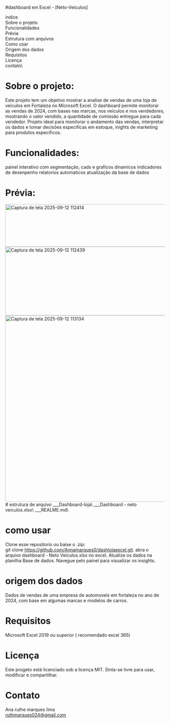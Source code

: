 #dashboard em Excel - [Neto-Veiculos]

indice\
Sobre o projeto\
Funcionalidades\
Prévia\
Estrutura com arquivos\
Como usar\
Origem dos dados\
Requisitos\
Licença\
contato\
##
# Sobre o projeto:
Este projeto tem um objetivo mostrar a analise de vendas de uma loja de veiculos em Fortaleza no Microsoft Excel. O dashboard permite monitorar as vendas de 2024, com bases nas marcas, nos veiculos e nos vendedores, mostrando o valor vendido, a quantidade de comissão entregue para cada vendedor.
Projeto ideal para monitorar o andamento das vendas, interpretar os dados e tomar decisões especificas em estoque, inights de marketing para produtos especificos.
##
# Funcionalidades:
painel interativo com segmentação, cads e graficos dinamicos 
indicadores de desenpenho
relatorios automaticos
atualização da base de dados
##
# Prévia:
<img width="637" height="134" alt="Captura de tela 2025-09-12 112414" src="https://github.com/user-attachments/assets/8b3e15be-a75e-4789-a55d-42af1607c0ed" />
<img width="645" height="217" alt="Captura de tela 2025-09-12 112439" src="https://github.com/user-attachments/assets/bb25f923-6445-4196-99e6-e4a037a55846" />
<img width="940" height="588" alt="Captura de tela 2025-09-12 113134" src="https://github.com/user-attachments/assets/5842ed7a-20a4-4c92-b04c-2f753ff0f466" />
# estrutura de arquivo
___Dashboard-loja\
___Dashboard - neto veiculos.xlsx\
___REALME.md\

# como usar
Clone esse repositorio ou baixe o .zip:\
git clone  https://github.com/Annamarques0/dashlojaexcel.git.
abra o arquivo dashboard - Neto Veiculos.xlsx no excel.
Atualize os dados na planilha Base de dados.
Navegue pelo painel para visualizar os insights.

# origem dos dados
Dados de vendas de uma empresa de automoveis em fortaleza no ano de 2024, com base em algumas marcas e modelos de carros.

# Requisitos
Microsoft Excel 2019 ou superior ( recomendado excel 365)
 
# Licença 
Este progeto está licenciado sob a licença MIT. Sinta-se livre para usar, modificar e compartilhar.

# Contato
Ana ruthe marques lima\
ruthmarques024@gmail.com
